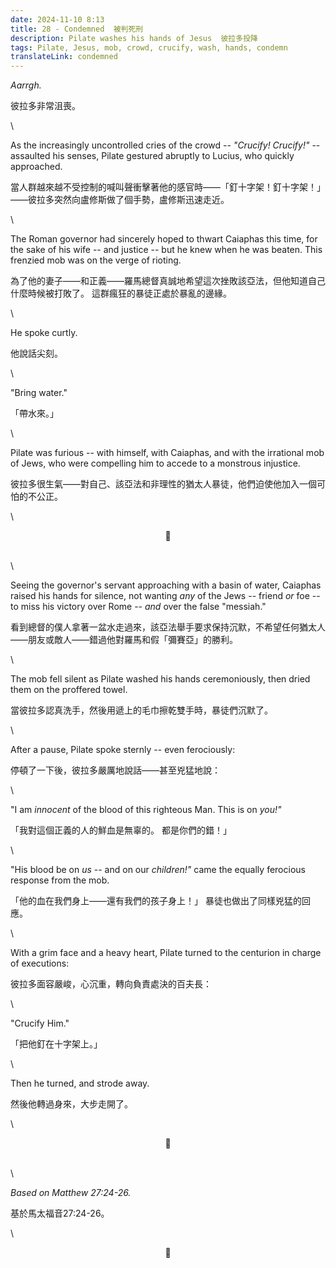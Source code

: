 ```yaml
---
date: 2024-11-10 8:13
title: 28 - Condemned  被判死刑
description: Pilate washes his hands of Jesus  彼拉多投降
tags: Pilate, Jesus, mob, crowd, crucify, wash, hands, condemn
translateLink: condemned
---
```


*Aarrgh.* 

彼拉多非常沮喪。

\

As the increasingly uncontrolled cries of the crowd -- *"Crucify! Crucify!"* -- assaulted his senses, Pilate gestured abruptly to Lucius, who quickly approached.

當人群越來越不受控制的喊叫聲衝擊著他的感官時——「釘十字架！釘十字架！」——彼拉多突然向盧修斯做了個手勢，盧修斯迅速走近。

\

The Roman governor had sincerely hoped to thwart Caiaphas this time, for the sake of his wife -- and justice -- but he knew when he was beaten. This frenzied mob was on the verge of rioting.

為了他的妻子——和正義——羅馬總督真誠地希望這次挫敗該亞法，但他知道自己什麼時候被打敗了。 這群瘋狂的暴徒正處於暴亂的邊緣。



\

He spoke curtly.

他說話尖刻。

\

"Bring water." 

「帶水來。」

\

Pilate was furious -- with himself, with Caiaphas, and with the irrational mob of Jews, who were compelling him to accede to a monstrous injustice.

彼拉多很生氣——對自己、該亞法和非理性的猶太人暴徒，他們迫使他加入一個可怕的不公正。

\

<center>💠</center>

\
\

Seeing the governor's servant approaching with a basin of water, Caiaphas raised his hands for silence, not wanting *any* of the Jews -- friend *or* foe -- to miss his victory over Rome -- *and* over the false "messiah."

看到總督的僕人拿著一盆水走過來，該亞法舉手要求保持沉默，不希望任何猶太人——朋友或敵人——錯過他對羅馬和假「彌賽亞」的勝利。

\

The mob fell silent as Pilate washed his hands ceremoniously, then dried them on the proffered towel.

當彼拉多認真洗手，然後用遞上的毛巾擦乾雙手時，暴徒們沉默了。

\

After a pause, Pilate spoke sternly -- even ferociously:

停頓了一下後，彼拉多嚴厲地說話——甚至兇猛地說：

\

"I am *innocent* of the blood of this righteous Man. This is on *you!"*

「我對這個正義的人的鮮血是無辜的。 都是你們的錯！」

\

"His blood be on *us* -- and on our *children!"* came the equally ferocious response from the mob.

「他的血在我們身上——還有我們的孩子身上！」 暴徒也做出了同樣兇猛的回應。

\

With a grim face and a heavy heart, Pilate turned to the centurion in charge of executions:

彼拉多面容嚴峻，心沉重，轉向負責處決的百夫長：

\

"Crucify Him."

「把他釘在十字架上。」

\

Then he turned, and strode away.

然後他轉過身來，大步走開了。

\

<center>💠</center>

\
\

*Based on Matthew 27:24-26.*

基於馬太福音27:24-26。

\

<center>💠</center>
